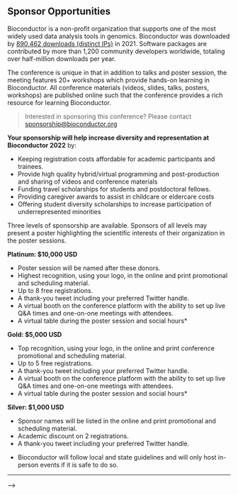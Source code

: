 <!-- +++
title = "Sponsors"
description = "Sponsors"
+++

{{< sponsors >}}

<!--
|       |
|:-----:|
| **Moderna Therapeutics** |
| ![](../img/clients/moderna-therapeutics-logo_resized.png) |
| **https://www.modernatx.com/** |
&nbsp;

|       |
|:-----:|
| **Microsoft** |
| ![](../img/clients/Microsoft_resized.jpg) |
| **https://www.microsoft.com/genomics/** |
&nbsp;

|       |
|:-----:|
| **StickerMule** |
| ![](../img/clients/StickerMule_resized.png) |
| **https://mule.to/p2oj** |
&nbsp;

|       |
|:-----:|
| **Tercen Data Analytics Ltd.** |
| ![](../img/clients/Tercen_weblogo4_resized.png) |
| **https://www.tercen.com/** |

&nbsp;


## Coming soon


# Platinum

|       |
|:-----:|
| **NanoString Technologies** |
| ![](../img/clients/NanoString_resized.png) |
| **https://www.nanostring.com/** |
&nbsp;

&nbsp;

# Gold

|       |
|:-----:|
| **Genentech** |
| ![](../img/clients/Genentech-Logo_resized.png) |
| **https://www.gene.com/** |

&nbsp;

|       |
|:-----:|
| **Takeda Pharmaceuticals** |
| ![](../img/clients/takeda_logo_resized.png) |
| **http://www.takeda.com/** |

&nbsp;

|       |
|:-----:|
| **BaseBit Technologies** |
| ![](../img/clients/basebitlogo_resized.png) |
| **https://www.basebitglobal.ai/** |

&nbsp;
|       |
|:-----:|
| **Maze Therapeutics** |
| ![](../img/clients/Maze_Logo_Navy-04_resized.png) |
| **https://mazetx.com/** |
&nbsp;

|       |
|:-----:|
| **Novartis** |
| ![](../img/clients/novartis_logo_resized.png) |
| **https://www.novartis.com/** |
&nbsp;

|       |
|:-----:|
| **Bluebirdbio** |
| ![](../img/clients/Bluebird_resized.png) |
| **https://www.bluebirdbio.com/** |
&nbsp;

&nbsp;

# Silver

|       |
|:-----:|
| **Tercen Data Analytics Ltd.** |
| ![](../img/clients/Tercen_weblogo4_resized.png) |
| **https://www.tercen.com/** |

&nbsp;

|       |
|:-----:|
| **R Consortium** |
| ![](../img/clients/R_Consortium-logo-horizontal-black_resized.png) |
| **https://www.r-consortium.org/** |

&nbsp;

|       |
|:-----:|
| **F1000** |
| ![](../img/clients/F1000R_logo_crop_resized.png) |
| **https://f1000research.com/** |
&nbsp;

|       |
|:-----:|
| **Stickermule** |
| ![](../img/clients/StickerMule_resized.png) |
| **[https://www.stickermule.com/](https://mule.to/p1yv)** |
&nbsp;

|       |
|:-----:|
| **CRC Press** |
| ![](../img/clients/crcpress_resized.png) |
| **https://www.routledge.com/** |
&nbsp;

|       |
|:-----:|
| **Bristol Myers Squibb** |
| ![](../img/clients/bms-rebrand-logo.svg.png) |
| **https://www.bms.com/** |
-->

&nbsp;

&nbsp;

## Sponsor Opportunities
Bioconductor is a non-profit organization that supports one of the most widely used data analysis tools in genomics. Bioconductor was downloaded by [890,462 downloads (distinct IPs)](http://www.bioconductor.org/packages/stats/bioc/index.html) in 2021. Software packages are contributed by more than 1,200 community developers worldwide, totaling over half-million downloads per year.  

The conference is unique in that in addition to talks and poster session, the meeting features 20+ workshops which provide hands-on learning in Bioconductor.  All conference materials (videos, slides, talks, posters, workshops) are published online such that the conference provides a rich resource for learning Bioconductor. 


> Interested in sponsoring this conference? Please contact <sponsorship@bioconductor.org>

**Your sponsorship will help increase diversity and representation at Bioconductor 2022** by:

- Keeping registration costs affordable for academic participants and trainees.  
- Provide high quality hybrid/virtual programming and post-production and sharing of videos and conference materials
- Funding travel scholarships for students and postdoctoral fellows.
- Providing caregiver awards to assist in childcare or eldercare costs
- Offering student diversity scholarships to increase participation of underrepresented minorities

Three levels of sponsorship are available. Sponsors of all levels may present a poster highlighting the scientific interests of their organization in the poster sessions.

**Platinum: $10,000 USD**

- Poster session will be named after these donors. 
- Highest recognition, using your logo, in the online and print promotional and scheduling material. 
- Up to 8 free registrations.
- A thank-you tweet including your preferred Twitter handle. 
- A virtual booth on the conference platform with the ability to set up live Q&A times and one-on-one meetings with attendees.
- A virtual table during the poster session and social hours*


**Gold: $5,000 USD**

- Top recognition, using your logo, in the online and print conference promotional and scheduling material. 
- Up to 5 free registrations. 
- A thank-you tweet including your preferred Twitter handle. 
- A virtual booth on the conference platform with the ability to set up live Q&A times and one-on-one meetings with attendees.
- A virtual table during the poster session and social hours*

**Silver: $1,000 USD**

- Sponsor names will be listed in the online and print promotional and scheduling material.
- Academic discount on 2 registrations.
- A thank-you tweet including your preferred Twitter handle.

* Bioconductor will follow local and state guidelines and will only host in-person events if it is safe to do so. 

***

<!-- ## Approximate conference demographics

- BiocAsia2021 was virtual and was attended by 500+ participants from the global Bioconductor bioinformatics community. 

- Academic (50%), corporate (e.g., pharmaceutical; 30%);
  not-for-profit (e.g., Cancer Center; 15%), and government (5%)
  participants.

- Lab / group leaders (10%), postdoctoral researchers (40%),
  bioinformatics core staff (20%), and graduate students (30%).

- PhD (60%), MS (20%), and other degrees.

- Thought leaders contributing to leading-edge methodological
  development, hands-on practitioners incorporating _R_ / _Bioconductor_ into robust work flows, and researchers developing
  bespoke solutions.
  
-  Bioconductor is dedicated to providing a supportive, collegial, and harassment-free conference experience for everyone and this is detailed in our conference [code of conduct](https://bioc2024.bioconductor.org/code/). 
  --> -->
